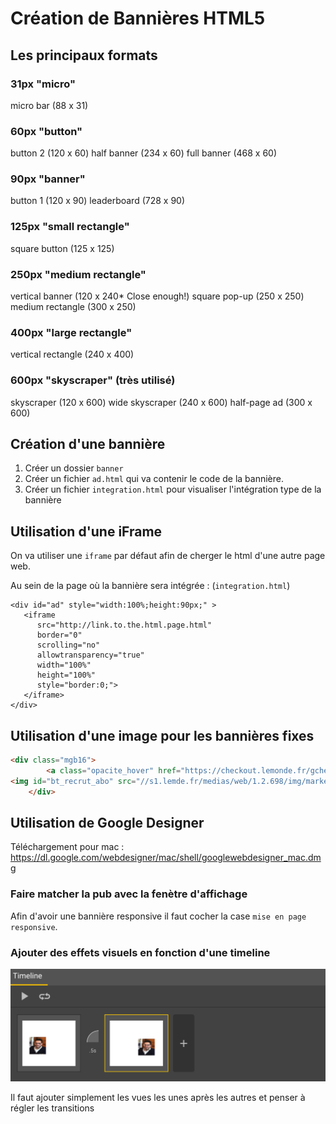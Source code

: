 # Création de Bannières HTML5

## Les principaux formats

### 31px "micro"
micro bar (88 x 31)

### 60px "button"
button 2 (120 x 60)
half banner (234 x 60)
full banner (468 x 60)

### 90px "banner"
button 1 (120 x 90)
leaderboard (728 x 90)

### 125px "small rectangle"
square button (125 x 125)

### 250px "medium rectangle"
vertical banner (120 x 240* Close enough!)
square pop-up (250 x 250)
medium rectangle (300 x 250)

### 400px "large rectangle"
vertical rectangle (240 x 400)

### 600px "skyscraper" (très utilisé)
skyscraper (120 x 600)
wide skyscraper (240 x 600)
half-page ad (300 x 600)


## Création d'une bannière


1. Créer un dossier `banner`
2. Créer un fichier `ad.html` qui va contenir le code de la bannière.
3. Créer un fichier `integration.html` pour visualiser l'intégration type de la bannière

## Utilisation d'une iFrame

On va utiliser une `iframe` par défaut afin de cherger le html d'une autre page web.

Au sein de la page où la bannière sera intégrée : (`integration.html`)
```
<div id="ad" style="width:100%;height:90px;" >
   <iframe
      src="http://link.to.the.html.page.html"
      border="0"
      scrolling="no"
      allowtransparency="true"
      width="100%"
      height="100%"
      style="border:0;">
   </iframe>
</div>
```

## Utilisation d'une image pour les bannières fixes

```html
<div class="mgb16">
        <a class="opacite_hover" href="https://checkout.lemonde.fr/gcheckout/cart/add/sku/S_PRE30J100PRLVT1FPRIO/#xtor=CS1-263[BOUTONS_LMFR]-[COL_DROITE]-5-[Home]" onclick="return xt_click(this, 'C', '', 'Abo::Col_droite', 'N')">
<img id="bt_recrut_abo" src="//s1.lemde.fr/medias/web/1.2.698/img/marketing/bloc_fixe_une.jpg" alt="Découvrez l'édition abonnés" data-lazyload="false" class="lazy-retina" data-no-hd-src="//s1.lemde.fr/medias/web/1.2.698/img/marketing/bloc_fixe_une.jpg" data-hd-src="//s1.lemde.fr/medias/web/1.2.698/img/marketing/bloc_fixe_une.jpg">        </a>
    </div>

```

## Utilisation de Google Designer

Téléchargement pour mac : https://dl.google.com/webdesigner/mac/shell/googlewebdesigner_mac.dmg


### Faire matcher la pub avec la fenètre d'affichage

Afin d'avoir une bannière responsive il faut cocher la case `mise en page responsive`.

### Ajouter des effets visuels en fonction d'une timeline

![Timeline](timeline.tiff)

Il faut ajouter simplement les vues les unes après les autres et penser à régler les transitions
